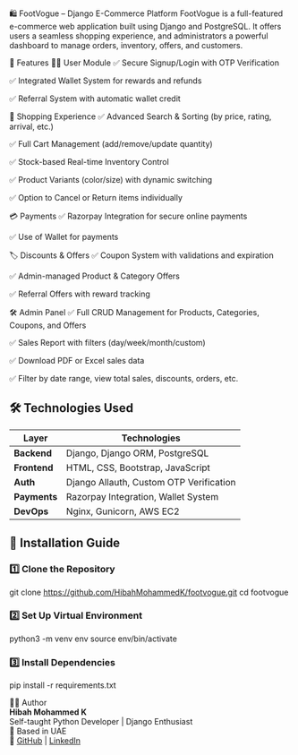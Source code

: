 🛍️ FootVogue – Django E-Commerce Platform
FootVogue is a full-featured e-commerce web application built using Django and PostgreSQL. It offers users a seamless shopping experience, and administrators a powerful dashboard to manage orders, inventory, offers, and customers.

🚀 Features
🧑‍💼 User Module
✅ Secure Signup/Login with OTP Verification

✅ Integrated Wallet System for rewards and refunds

✅ Referral System with automatic wallet credit

🛒 Shopping Experience
✅ Advanced Search & Sorting (by price, rating, arrival, etc.)

✅ Full Cart Management (add/remove/update quantity)

✅ Stock-based Real-time Inventory Control

✅ Product Variants (color/size) with dynamic switching

✅ Option to Cancel or Return items individually

💳 Payments
✅ Razorpay Integration for secure online payments

✅ Use of Wallet for payments

🏷️ Discounts & Offers
✅ Coupon System with validations and expiration

✅ Admin-managed Product & Category Offers

✅ Referral Offers with reward tracking

🛠️ Admin Panel
✅ Full CRUD Management for Products, Categories, Coupons, and Offers

✅ Sales Report with filters (day/week/month/custom)

✅ Download PDF or Excel sales data

✅ Filter by date range, view total sales, discounts, orders, etc.



## 🛠️ Technologies Used
| Layer         | Technologies                           |
|---------------|----------------------------------------|
| **Backend**   | Django, Django ORM, PostgreSQL         |
| **Frontend**  | HTML, CSS, Bootstrap, JavaScript       |
| **Auth**      | Django Allauth, Custom OTP Verification|
| **Payments**  | Razorpay Integration, Wallet System    |
| **DevOps**    | Nginx, Gunicorn, AWS EC2               |

## 📌 Installation Guide

### 1️⃣ Clone the Repository
git clone https://github.com/HibahMohammedK/footvogue.git
cd footvogue

### 2️⃣ Set Up Virtual Environment
python3 -m venv env
source env/bin/activate

### 3️⃣ Install Dependencies
pip install -r requirements.txt

👩‍💻 Author  
**Hibah Mohammed K**  
Self-taught Python Developer | Django Enthusiast  
📍 Based in UAE  
🔗 [GitHub](https://github.com/HibahMohammedK) | [LinkedIn](https://www.linkedin.com/in/hibah-mohammed-52a845332/)
